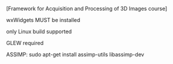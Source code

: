 [Framework for Acquisition and Processing of 3D Images course]

wxWidgets MUST be installed

only Linux build supported

GLEW required

ASSIMP:
sudo apt-get install assimp-utils libassimp-dev